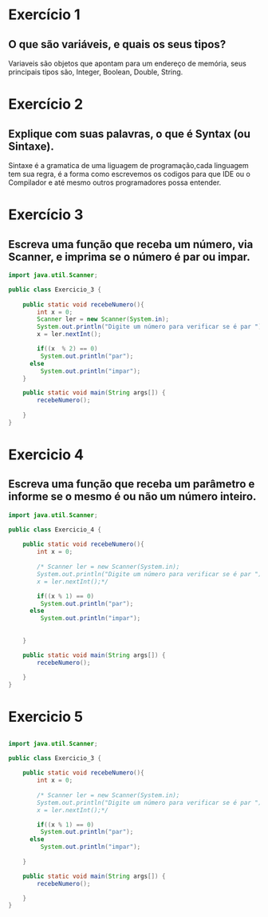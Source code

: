 # Exercício 1 
## O que são variáveis, e quais os seus tipos?
Variaveis são objetos que apontam para um endereço de memória, seus principais tipos são, Integer, Boolean, Double, String.



# Exercício 2 
## Explique com suas palavras, o que é Syntax (ou Sintaxe).
 Sintaxe é a gramatica de uma liguagem de programação,cada linguagem tem sua regra, é a forma como escrevemos os codigos para que IDE ou o Compilador e até mesmo outros programadores possa entender.

# Exercício 3 
## Escreva uma função que receba um número, via Scanner, e imprima se o número é par ou impar.

```java
import java.util.Scanner;

public class Exercicio_3 {
    
    public static void recebeNumero(){
        int x = 0;
        Scanner ler = new Scanner(System.in);
        System.out.println("Digite um número para verificar se é par ");
        x = ler.nextInt();

        if((x  % 2) == 0)  
         System.out.println("par");
      else 
         System.out.println("impar");
    }

    public static void main(String args[]) {
        recebeNumero();
   
    }
}
```

# Exercicio 4
## Escreva uma função que receba um parâmetro e informe se o mesmo é ou não um número inteiro.

```java
import java.util.Scanner;

public class Exercicio_4 {
    
    public static void recebeNumero(){
        int x = 0;
        
        /* Scanner ler = new Scanner(System.in);
        System.out.println("Digite um número para verificar se é par ");
        x = ler.nextInt();*/

        if((x % 1) == 0) 
         System.out.println("par");
      else 
         System.out.println("impar");
            
        
    }

    public static void main(String args[]) {
        recebeNumero();
        
    }
}
```
# Exercicio 5
## 

```java
import java.util.Scanner;

public class Exercicio_3 {
    
    public static void recebeNumero(){
        int x = 0;
        
        /* Scanner ler = new Scanner(System.in);
        System.out.println("Digite um número para verificar se é par ");
        x = ler.nextInt();*/

        if((x % 1) == 0) 
         System.out.println("par");
      else 
         System.out.println("impar");
 
    }

    public static void main(String args[]) {
        recebeNumero();

    }
}

```

